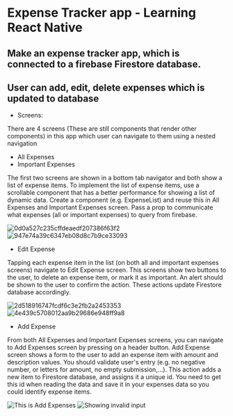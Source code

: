 #  Expense Tracker app - Learning React Native


## Make an expense tracker app, which is connected to a firebase Firestore database. 
## User can add, edit, delete expenses which is updated to database

- Screens:

There are 4 screens (These are still components that render other components) in this app which user can navigate to them using a nested navigation


- All Expenses
- Important Expenses

The first two screens are shown in a bottom tab navigator and both show a list of expense items. 
To implement the list of expense items, use a scrollable component that has a better performance for showing a list of dynamic data. 
Create a component (e.g. ExpenseList) and reuse this in All Expenses and Important Expenses screen. 
Pass a prop to communicate what expenses (all or important expenses) to query from firebase.

![0d0a527c235cffdeaedf207386f63f2](https://user-images.githubusercontent.com/78027883/198927089-d8fdba02-067d-4bef-94a0-de6384767e1d.png)
![947e74a39c6347eb08d8c7b9ce33093](https://user-images.githubusercontent.com/78027883/198927105-330adbf8-27fa-485b-8e0c-99a0a5d5a808.png)


- Edit Expense

 Tapping each expense item in the list (on both all and important expenses screens) navigate to Edit Expense screen. This screens show two buttons to the user, 
 to delete an expense item, or mark it as important. An alert should be shown to the user to confirm the action. These actions update Firestore database accordingly.
 
 ![2d518916747fcdf6c3e2fb2a2453353](https://user-images.githubusercontent.com/78027883/198927190-6f5ea294-e3c4-4ae3-83b6-24a660f36627.png)
![4e439c5708012aa9b29686e948ff9a8](https://user-images.githubusercontent.com/78027883/198927210-9ec90bc4-33d9-4040-87f0-bd4b4c215793.png)

- Add Expense

From both All Expenses and Important Expenses screens, you can navigate to Add Expenses screen by pressing on a header button. Add Expense screen shows a form to the user to add an expense item with amount and description values. You should validate user's entry (e.g. no negative number, or letters for amount, no empty submission,...). This action adds a new item to Firestore database, 
and assigns it a unique id. You need to get this id when reading the data and save it in your expenses data so you could identify expense items.

![This is Add Expenses](https://user-images.githubusercontent.com/78027883/198927296-aa74e059-76c7-4864-95c7-f68e7c9da171.png)
![Showing invalid input](https://user-images.githubusercontent.com/78027883/198927312-cc3e97f0-c8e1-4273-a665-a416e52b684c.png)


